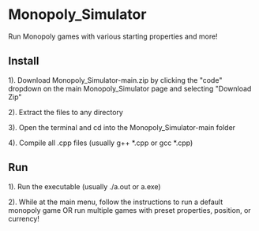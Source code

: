 # Monopoly_Simulator
Run Monopoly games with various starting properties and more!

## Install

1). Download Monopoly_Simulator-main.zip by clicking the "code" dropdown on the main Monopoly_Simulator page and selecting "Download Zip"

2). Extract the files to any directory

3). Open the terminal and cd into the Monopoly_Simulator-main folder

4). Compile all .cpp files (usually g++ *.cpp or gcc *.cpp)



## Run

1). Run the executable (usually ./a.out or a.exe)

2). While at the main menu, follow the instructions to run a default monopoly game OR run multiple games with preset properties, position, or currency!
